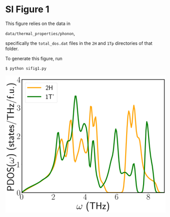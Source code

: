 # SI Figure 1

This figure relies on the data in

`data/thermal_properties/phonon`,

specifically the `total_dos.dat` files in the `2H` and `1Tp`
directories of that folder. 

To generate this figure, run

``` bash
$ python sifig1.py
```

![](sifig1.png)

